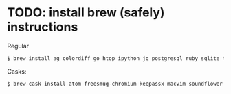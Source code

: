 # TODO: install brew (safely) instructions

Regular
```bash
$ brew install ag colordiff go htop ipython jq postgresql ruby sqlite tree vim
```

Casks:
```bash
$ brew cask install atom freesmug-chromium keepassx macvim soundflower soundflowerbed postgres transmission tunnelblick virtualbox vlc
```
